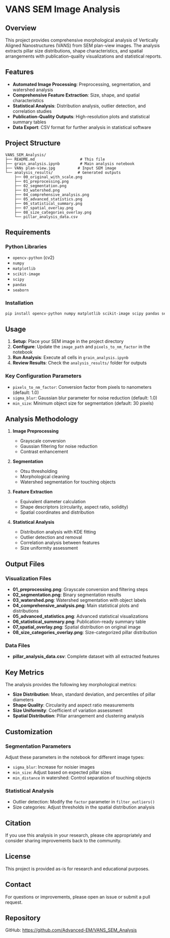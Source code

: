 # VANS SEM Image Analysis

## Overview

This project provides comprehensive morphological analysis of Vertically Aligned Nanostructures (VANS) from SEM plan-view images. The analysis extracts pillar size distributions, shape characteristics, and spatial arrangements with publication-quality visualizations and statistical reports.

## Features

- **Automated Image Processing**: Preprocessing, segmentation, and watershed analysis
- **Comprehensive Feature Extraction**: Size, shape, and spatial characteristics
- **Statistical Analysis**: Distribution analysis, outlier detection, and correlation studies
- **Publication-Quality Outputs**: High-resolution plots and statistical summary tables
- **Data Export**: CSV format for further analysis in statistical software

## Project Structure

```
VANS_SEM_Analysis/
├── README.md                    # This file
├── grain_analysis.ipynb         # Main analysis notebook
├── VANs plan-view.jpg          # Input SEM image
└── analysis_results/           # Generated outputs
    ├── 00_original_with_scale.png
    ├── 01_preprocessing.png
    ├── 02_segmentation.png
    ├── 03_watershed.png
    ├── 04_comprehensive_analysis.png
    ├── 05_advanced_statistics.png
    ├── 06_statistical_summary.png
    ├── 07_spatial_overlay.png
    ├── 08_size_categories_overlay.png
    └── pillar_analysis_data.csv
```

## Requirements

### Python Libraries
- `opencv-python` (cv2)
- `numpy`
- `matplotlib`
- `scikit-image`
- `scipy`
- `pandas`
- `seaborn`

### Installation
```bash
pip install opencv-python numpy matplotlib scikit-image scipy pandas seaborn
```

## Usage

1. **Setup**: Place your SEM image in the project directory
2. **Configure**: Update the `image_path` and `pixels_to_nm_factor` in the notebook
3. **Run Analysis**: Execute all cells in `grain_analysis.ipynb`
4. **Review Results**: Check the `analysis_results/` folder for outputs

### Key Configuration Parameters

- `pixels_to_nm_factor`: Conversion factor from pixels to nanometers (default: 1.0)
- `sigma_blur`: Gaussian blur parameter for noise reduction (default: 1.0)
- `min_size`: Minimum object size for segmentation (default: 30 pixels)

## Analysis Methodology

1. **Image Preprocessing**
   - Grayscale conversion
   - Gaussian filtering for noise reduction
   - Contrast enhancement

2. **Segmentation**
   - Otsu thresholding
   - Morphological cleaning
   - Watershed segmentation for touching objects

3. **Feature Extraction**
   - Equivalent diameter calculation
   - Shape descriptors (circularity, aspect ratio, solidity)
   - Spatial coordinates and distribution

4. **Statistical Analysis**
   - Distribution analysis with KDE fitting
   - Outlier detection and removal
   - Correlation analysis between features
   - Size uniformity assessment

## Output Files

### Visualization Files
- **01_preprocessing.png**: Grayscale conversion and filtering steps
- **02_segmentation.png**: Binary segmentation results
- **03_watershed.png**: Watershed segmentation with object labels
- **04_comprehensive_analysis.png**: Main statistical plots and distributions
- **05_advanced_statistics.png**: Advanced statistical visualizations
- **06_statistical_summary.png**: Publication-ready summary table
- **07_spatial_overlay.png**: Spatial distribution on original image
- **08_size_categories_overlay.png**: Size-categorized pillar distribution

### Data Files
- **pillar_analysis_data.csv**: Complete dataset with all extracted features

## Key Metrics

The analysis provides the following key morphological metrics:

- **Size Distribution**: Mean, standard deviation, and percentiles of pillar diameters
- **Shape Quality**: Circularity and aspect ratio measurements
- **Size Uniformity**: Coefficient of variation assessment
- **Spatial Distribution**: Pillar arrangement and clustering analysis

## Customization

### Segmentation Parameters
Adjust these parameters in the notebook for different image types:
- `sigma_blur`: Increase for noisier images
- `min_size`: Adjust based on expected pillar sizes
- `min_distance` in watershed: Control separation of touching objects

### Statistical Analysis
- Outlier detection: Modify the `factor` parameter in `filter_outliers()`
- Size categories: Adjust thresholds in the spatial distribution analysis

## Citation

If you use this analysis in your research, please cite appropriately and consider sharing improvements back to the community.

## License

This project is provided as-is for research and educational purposes.

## Contact

For questions or improvements, please open an issue or submit a pull request.

## Repository

GitHub: https://github.com/Advanced-EM/VANS_SEM_Analysis